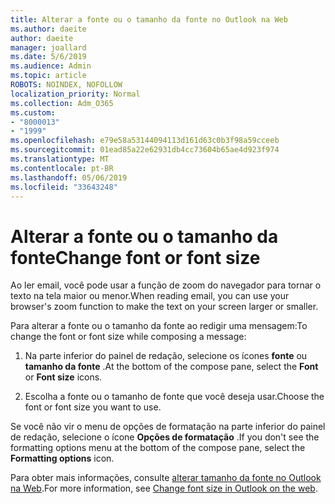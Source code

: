 ```yaml
---
title: Alterar a fonte ou o tamanho da fonte no Outlook na Web
ms.author: daeite
author: daeite
manager: joallard
ms.date: 5/6/2019
ms.audience: Admin
ms.topic: article
ROBOTS: NOINDEX, NOFOLLOW
localization_priority: Normal
ms.collection: Adm_O365
ms.custom:
- "8000013"
- "1999"
ms.openlocfilehash: e79e58a53144094113d161d63c0b3f98a59cceeb
ms.sourcegitcommit: 01ead85a22e62931db4cc73604b65ae4d923f974
ms.translationtype: MT
ms.contentlocale: pt-BR
ms.lasthandoff: 05/06/2019
ms.locfileid: "33643248"
---
```

# <a name="change-font-or-font-size"></a><span data-ttu-id="59870-102">Alterar a fonte ou o tamanho da fonte</span><span class="sxs-lookup"><span data-stu-id="59870-102">Change font or font size</span></span>

<span data-ttu-id="59870-103">Ao ler email, você pode usar a função de zoom do navegador para tornar o texto na tela maior ou menor.</span><span class="sxs-lookup"><span data-stu-id="59870-103">When reading email, you can use your browser's zoom function to make the text on your screen larger or smaller.</span></span>
  
<span data-ttu-id="59870-104">Para alterar a fonte ou o tamanho da fonte ao redigir uma mensagem:</span><span class="sxs-lookup"><span data-stu-id="59870-104">To change the font or font size while composing a message:</span></span>
  
1. <span data-ttu-id="59870-105">Na parte inferior do painel de redação, selecione os ícones **fonte** ou **tamanho da fonte** .</span><span class="sxs-lookup"><span data-stu-id="59870-105">At the bottom of the compose pane, select the **Font** or **Font size** icons.</span></span>
    
2. <span data-ttu-id="59870-106">Escolha a fonte ou o tamanho de fonte que você deseja usar.</span><span class="sxs-lookup"><span data-stu-id="59870-106">Choose the font or font size you want to use.</span></span>
    
<span data-ttu-id="59870-107">Se você não vir o menu de opções de formatação na parte inferior do painel de redação, selecione o ícone **Opções de formatação** .</span><span class="sxs-lookup"><span data-stu-id="59870-107">If you don't see the formatting options menu at the bottom of the compose pane, select the **Formatting options** icon.</span></span>
  
<span data-ttu-id="59870-108">Para obter mais informações, consulte [alterar tamanho da fonte no Outlook na Web](https://support.office.com/article/43a2137f-8c3c-46df-af4a-73a12c9bb86e).</span><span class="sxs-lookup"><span data-stu-id="59870-108">For more information, see [Change font size in Outlook on the web](https://support.office.com/article/43a2137f-8c3c-46df-af4a-73a12c9bb86e).</span></span>